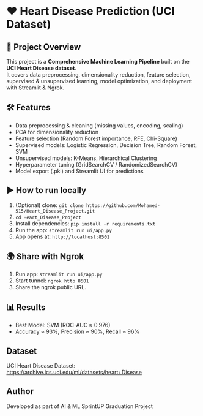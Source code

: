 ﻿# ❤️ Heart Disease Prediction (UCI Dataset)

## 📖 Project Overview
This project is a **Comprehensive Machine Learning Pipeline** built on the **UCI Heart Disease dataset**.  
It covers data preprocessing, dimensionality reduction, feature selection, supervised & unsupervised learning, model optimization, and deployment with Streamlit & Ngrok.

## 🛠️ Features
- Data preprocessing & cleaning (missing values, encoding, scaling)
- PCA for dimensionality reduction
- Feature selection (Random Forest importance, RFE, Chi-Square)
- Supervised models: Logistic Regression, Decision Tree, Random Forest, SVM
- Unsupervised models: K-Means, Hierarchical Clustering
- Hyperparameter tuning (GridSearchCV / RandomizedSearchCV)
- Model export (.pkl) and Streamlit UI for predictions

## ▶️ How to run locally
1. (Optional) clone: `git clone https://github.com/Mohamed-515/Heart_Disease_Project.git`
2. `cd Heart_Disease_Project`
3. Install dependencies: `pip install -r requirements.txt`
4. Run the app: `streamlit run ui/app.py`
5. App opens at: `http://localhost:8501`

## 🌍 Share with Ngrok
1. Run app: `streamlit run ui/app.py`
2. Start tunnel: `ngrok http 8501`  
3. Share the ngrok public URL.

## 📊 Results
- Best Model: SVM (ROC-AUC ≈ 0.976)
- Accuracy ≈ 93%, Precision ≈ 90%, Recall ≈ 96%

## Dataset
UCI Heart Disease Dataset: https://archive.ics.uci.edu/ml/datasets/heart+Disease

## Author
Developed as part of AI & ML SprintUP Graduation Project
